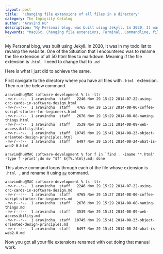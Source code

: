 ```yaml
---
layout: post
title:  "Changing file extensions of all files in a directory"
category: The Impigrity Catalog
author: "Aravind HU"
description: "My Personal blog, was built using Jekyll. In 2020, It was in my todo list to revamp the website. One of the Situation that I encountered was to rename the file extension of all 50 html files to markdown"
keywords: "MacOSx, Changing file extensions, Terminal, Commandline, file extensions of all files in a directory"
---
```


My Personal blog, was built using Jekyll. In 2020, It was in my todo list to revamp the website.
One of the Situation that I encountered was to rename the file extension of all 50 html files to markdown. 
Meaning if the file extension is ```.html ``` I need to change that to ```.md ```

Here is what I just did to achieve the same.

First navigate to the directory where you have all files with ```.html ``` extension. Then run the below command.

```
aravindhu@MAC software-development % ls -ltr
-rw-r--r--  1 aravindhu  staff   2246 Nov 29 15:22 2014-07-22-using-crc-cards-in-software-design.html
-rw-r--r--  1 aravindhu  staff   4765 Nov 29 15:27 2014-08-06-coffee-script-starter-for-beginners.html
-rw-r--r--  1 aravindhu  staff   2676 Nov 29 15:29 2014-08-08-naming-things.html
-rw-r--r--  1 aravindhu  staff   3539 Nov 29 15:31 2014-08-09-web-accessibility.html
-rw-r--r--  1 aravindhu  staff  10745 Nov 29 15:41 2014-08-23-object-oriented-design-principles.html
-rw-r--r--  1 aravindhu  staff   6497 Nov 29 15:41 2014-08-24-what-is-web2-0.html
```

```
aravindhu@MAC software-development % for f in `find . -iname '*.html' -type f -print`;do mv "$f" ${f%.html}.md; done
```

This above command loops through each of the file whose extension is ```.html ``` , and rename it using [```mv```]([https://en.wikipedia.org/wiki/Mv]) command. 

```
aravindhu@MAC software-development % ls -ltr
-rw-r--r--  1 aravindhu  staff   2246 Nov 29 15:22 2014-07-22-using-crc-cards-in-software-design.md
-rw-r--r--  1 aravindhu  staff   4765 Nov 29 15:27 2014-08-06-coffee-script-starter-for-beginners.md
-rw-r--r--  1 aravindhu  staff   2676 Nov 29 15:29 2014-08-08-naming-things.md
-rw-r--r--  1 aravindhu  staff   3539 Nov 29 15:31 2014-08-09-web-accessibility.md
-rw-r--r--  1 aravindhu  staff  10745 Nov 29 15:41 2014-08-23-object-oriented-design-principles.md
-rw-r--r--  1 aravindhu  staff   6497 Nov 29 15:41 2014-08-24-what-is-web2-0.md
```

Now you got all your file extensions renamed with out doing that manual work.